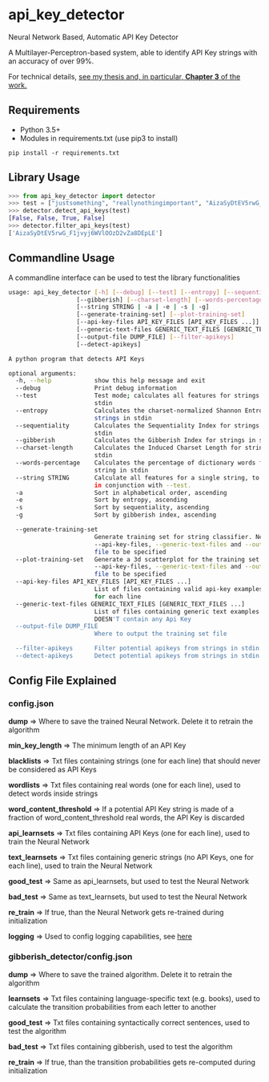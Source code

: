 # api_key_detector
Neural Network Based, Automatic API Key Detector

A Multilayer-Perceptron-based system, able to identify API Key strings with an accuracy of over 99%.

For technical details, [see my thesis and, in particular, **Chapter 3** of the work.](https://drive.google.com/open?id=0B59pyODQqCxiUVkzb3diU0JNVzA)

## Requirements

- Python 3.5+
- Modules in requirements.txt (use pip3 to install)
```
pip install -r requirements.txt
```

## Library Usage

```python
>>> from api_key_detector import detector
>>> test = ["justsomething", "reallynothingimportant", "AizaSyDtEV5rwG_F1jvyj6WVlOOzD2vZa8DEpLE","eqwioqweioqiwoe"]
>>> detector.detect_api_keys(test)
[False, False, True, False]
>>> detector.filter_api_keys(test)
['AizaSyDtEV5rwG_F1jvyj6WVlOOzD2vZa8DEpLE']
```

## Commandline Usage

A commandline interface can be used to test the library functionalities

```bash
usage: api_key_detector [-h] [--debug] [--test] [--entropy] [--sequentiality]
                   [--gibberish] [--charset-length] [--words-percentage]
                   [--string STRING | -a | -e | -s | -g]
                   [--generate-training-set] [--plot-training-set]
                   [--api-key-files API_KEY_FILES [API_KEY_FILES ...]]
                   [--generic-text-files GENERIC_TEXT_FILES [GENERIC_TEXT_FILES ...]]
                   [--output-file DUMP_FILE] [--filter-apikeys]
                   [--detect-apikeys]

A python program that detects API Keys

optional arguments:
  -h, --help            show this help message and exit
  --debug               Print debug information
  --test                Test mode; calculates all features for strings in
                        stdin
  --entropy             Calculates the charset-normalized Shannon Entropy for
                        strings in stdin
  --sequentiality       Calculates the Sequentiality Index for strings in
                        stdin
  --gibberish           Calculates the Gibberish Index for strings in stdin
  --charset-length      Calculates the Induced Charset Length for strings in
                        stdin
  --words-percentage    Calculates the percentage of dictionary words for each
                        string in stdin
  --string STRING       Calculate all features for a single string, to be used
                        in conjunction with --test.
  -a                    Sort in alphabetical order, ascending
  -e                    Sort by entropy, ascending
  -s                    Sort by sequentiality, ascending
  -g                    Sort by gibberish index, ascending

  --generate-training-set
                        Generate training set for string classifier. Needs
                        --api-key-files, --generic-text-files and --output-
                        file to be specified
  --plot-training-set   Generate a 3d scatterplot for the training set. Needs
                        --api-key-files, --generic-text-files and --output-
                        file to be specified
  --api-key-files API_KEY_FILES [API_KEY_FILES ...]
                        List of files containing valid api-key examples, one
                        for each line
  --generic-text-files GENERIC_TEXT_FILES [GENERIC_TEXT_FILES ...]
                        List of files containing generic text examples that
                        DOESN'T contain any Api Key
  --output-file DUMP_FILE
                        Where to output the training set file

  --filter-apikeys      Filter potential apikeys from strings in stdin.
  --detect-apikeys      Detect potential apikeys from strings in stdin.
```

## Config File Explained
### config.json
**dump** => Where to save the trained Neural Network. Delete it to retrain the algorithm

**min_key_length** => The minimum length of an API Key

**blacklists** => Txt files containing strings (one for each line) that should never be considered as API Keys

**wordlists** => Txt files containing real words (one for each line), used to detect words inside strings

**word_content_threshold** => If a potential API Key string is made of a fraction of word_content_threshold real words, the API Key is discarded

**api_learnsets** => Txt files containing API Keys (one for each line), used to train the Neural Network

**text_learnsets** => Txt files containing generic strings (no API Keys, one for each line), used to train the Neural Network

**good_test** => Same as api_learnsets, but used to test the Neural Network

**bad_test** => Same as text_learnsets, but used to test the Neural Network

**re_train** => If true, than the Neural Network gets re-trained during initialization

**logging** => Used to config logging capabilities, see [here](https://docs.python.org/3/howto/logging.html)

### gibberish_detector/config.json
**dump** => Where to save the trained algorithm. Delete it to retrain the algorithm

**learnsets** => Txt files containing language-specific text (e.g. books), used to calculate the transition probabilities from each letter to another

**good_test** => Txt files containing syntactically correct sentences, used to test the algorithm

**bad_test** => Txt files containing gibberish, used to test the algorithm

**re_train** => If true, than the transition probabilities gets re-computed during initialization